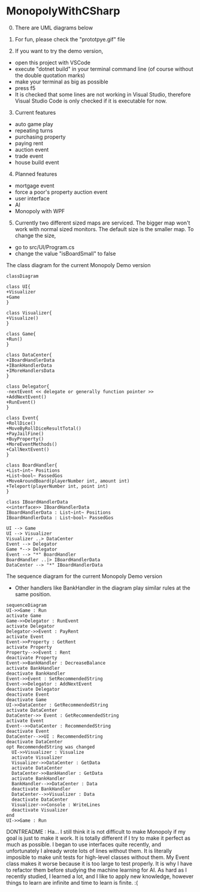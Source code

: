 # MonopolyWithCSharp

0. There are UML diagrams below

1. For fun, please check the "prototpye.gif" file

2. If you want to try the demo version,
  - open this project with VSCode
  - execute "dotnet build" in your terminal command line (of course without the double quotation marks)
  - make your terminal as big as possible
  - press f5
  - It is checked that some lines are not working in Visual Studio, therefore Visual Studio Code is only checked if it is executable for now.

3. Current features
  - auto game play
  - repeating turns
  - purchasing property
  - paying rent
  - auction event
  - trade event
  - house build event

4. Planned features
  - mortgage event
  - force a poor's property auction event
  - user interface
  - AI
  - Monopoly with WPF

5. Currently two different sized maps are serviced. The bigger map won't work with normal sized monitors.
   The default size is the smaller map. To change the size,
  - go to src/UI/Program.cs
  - change the value "isBoardSmall" to false


The class diagram for the current Monopoly Demo version
```mermaid
classDiagram

class UI{
+Visualizer
+Game
}

class Visualizer{
+Visualize()
}

class Game{
+Run()
}

class DataCenter{
+IBoardHandlerData
+IBankHandlerData
+IMoreHandlersData
}

class Delegator{
-nextEvent << delegate or generally function pointer >>
+AddNextEvent()
+RunEvent()
}

class Event{
+RollDice()
+MoveByRollDiceResultTotal()
+PayJailFine()
+BuyProperty()
+MoreEventMethods()
+CallNextEvent()
}

class BoardHandler{
+List~int~ Positions 
+List~bool~ PassedGos 
+MoveAroundBoard(playerNumber int, amount int)
+Teleport(playerNumber int, point int)
}

class IBoardHandlerData
<<interface>> IBoardHandlerData
IBoardHandlerData : List~int~ Positions
IBoardHandlerData : List~bool~ PassedGos

UI --> Game
UI --> Visualizer
Visualizer ..> DataCenter
Event --> Delegator
Game *--> Delegator
Event --> "*" BoardHandler
BoardHandler ..|> IBoardHandlerData
DataCenter --> "*" IBoardHandlerData
```

The sequence diagram for the current Monopoly Demo version
  - Other handlers like BankHandler in the diagram play similar rules at the same position.
```mermaid
sequenceDiagram
UI->>Game : Run
activate Game
Game->>Delegator : RunEvent
activate Delegator
Delegator->>Event : PayRent
activate Event
Event->>Property : GetRent
activate Property
Property-->>Event : Rent
deactivate Property
Event->>BankHandler : DecreaseBalance
activate BankHandler
deactivate BankHandler
Event->>Event : SetRecommendedString
Event->>Delegator : AddNextEvent
deactivate Delegator
deactivate Event
deactivate Game
UI->>DataCenter : GetRecommendedString
activate DataCenter
DataCenter->> Event : GetRecommendedString
activate Event
Event-->>DataCenter : RecommendedString
deactivate Event
DataCenter-->>UI : RecommendedString
deactivate DataCenter
opt RecommendedString was changed
  UI->>Visualizer : Visualize
  activate Visualizer
  Visualizer->>DataCenter : GetData
  activate DataCenter
  DataCenter->>BankHandler : GetData
  activate BankHandler
  BankHandler-->>DataCenter : Data
  deactivate BankHandler
  DataCenter-->>Visualizer : Data
  deactivate DataCenter
  Visualizer->>Console : WriteLines
  deactivate Visualizer
end
UI->>Game : Run
```


DONTREADME :
Ha... I still think it is not difficult to make Monopoly if my goal is just to make it work.
It is totally different if I try to make it perfect as much as possible.
I began to use interfaces quite recently, and unfortunately I already wrote lots of lines without them.
It is literally imposible to make unit tests for high-level classes without them.
My Event class makes it worse because it is too large to test properly.
It is why I have to refactor them before studying the machine learning for AI.
As hard as I recently studied, I learned a lot, and I like to apply new knowledge,
however things to learn are infinite and time to learn is finite. :(
